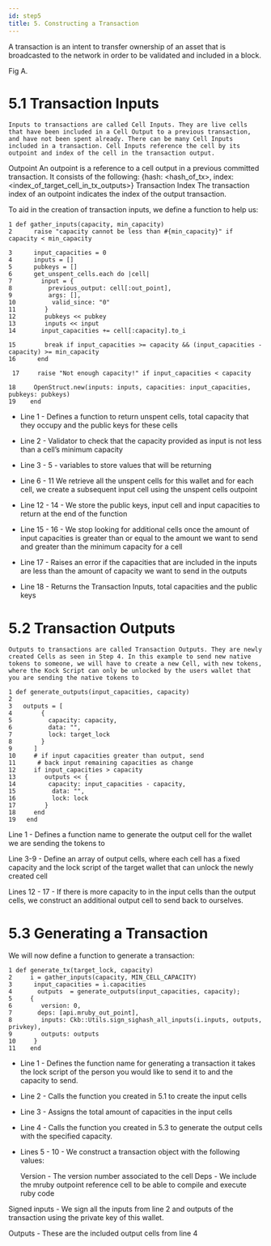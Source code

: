 ```yaml
---
id: step5
title: 5. Constructing a Transaction
---
```


A transaction is an intent to transfer ownership of an asset that is broadcasted to the network in order to be validated and included in a block.

Fig A.


# 5.1 Transaction Inputs

	Inputs to transactions are called Cell Inputs. They are live cells that have been included in a Cell Output to a previous transaction, and have not been spent already. There can be many Cell Inputs included in a transaction. Cell Inputs reference the cell by its outpoint and index of the cell in the transaction output.
Outpoint
An outpoint is a reference to a cell output in a previous committed transaction.
It consists of the following:
{hash: <hash_of_tx>,
index: <index_of_target_cell_in_tx_outputs>}
Transaction Index
The transaction index of an outpoint indicates the index of the output transaction.

To aid in the creation of transaction inputs, we define a function to help us:

```
1 def gather_inputs(capacity, min_capacity)
2      raise "capacity cannot be less than #{min_capacity}" if capacity < min_capacity

3      input_capacities = 0
4      inputs = []
5      pubkeys = []
6      get_unspent_cells.each do |cell|
7        input = {
8          previous_output: cell[:out_point],
9          args: [],
10          valid_since: "0"
11        }
12        pubkeys << pubkey
13        inputs << input
14       input_capacities += cell[:capacity].to_i

15        break if input_capacities >= capacity && (input_capacities - capacity) >= min_capacity
16      end

 17     raise "Not enough capacity!" if input_capacities < capacity

18     OpenStruct.new(inputs: inputs, capacities: input_capacities, pubkeys: pubkeys)
19    end
```

* Line  1 - Defines a function to return unspent cells, total capacity that they occupy and the public keys for these cells

* Line 2 - Validator to check that the capacity provided as input is not less than a cell’s minimum capacity

* Line 3 - 5 - variables to store values that will be returning

* Line 6 - 11 We retrieve all the unspent cells for this wallet and for each cell,  we create a subsequent input cell using the unspent cells outpoint <Add more explanation here on why we do this>

* Line 12 - 14 - We store the public keys, input cell and input capacities to return at the end of the function

* Line 15 - 16 - We stop looking for additional cells once the amount of input capacities is greater than or equal to the amount we want to send and greater than the minimum capacity for a cell

* Line 17 - Raises an error if the capacities that are included in the inputs are less than the amount of capacity we want to send in the outputs

* Line 18 -  Returns the Transaction Inputs, total capacities and the public keys

# 5.2 Transaction Outputs

	Outputs to transactions are called Transaction Outputs. They are newly created Cells as seen in Step 4. In this example to send new native tokens to someone, we will have to create a new Cell, with new tokens, where the Kock Script can only be unlocked by the users wallet that you are sending the native tokens to

```
1 def generate_outputs(input_capacities, capacity)
2    
3   outputs = [
4        {
5          capacity: capacity,
6          data: "",
7          lock: target_lock
8        }
9      ]
10     # if input capacities greater than output, send
11      # back input remaining capacities as change
12     if input_capacities > capacity
13        outputs << {
14         capacity: input_capacities - capacity,
15          data: "",
16          lock: lock
17        }
18     end
19   end
```
Line 1 - Defines a function name to generate the output cell for the wallet we are sending the tokens to

Line 3-9 - Define an array of output cells, where each cell has a fixed capacity and the lock script of the target wallet that can unlock the newly created cell

Lines 12 - 17 - If there is more capacity to in the input cells than the output cells, we construct an additional output cell to send back to ourselves.

# 5.3 Generating a Transaction

We will now define a function to generate a transaction:
```
1 def generate_tx(target_lock, capacity)
2     i = gather_inputs(capacity, MIN_CELL_CAPACITY)
3      input_capacities = i.capacities
4       outputs  = generate_outputs(input_capacities, capacity);
5     {
6        version: 0,
7       deps: [api.mruby_out_point],
8        inputs: Ckb::Utils.sign_sighash_all_inputs(i.inputs, outputs, privkey),
9        outputs: outputs
10     }
11    end
```

* Line 1 - Defines the function name for generating a transaction it takes the lock script of the person you would like to send it to and the capacity to send.

* Line 2 - Calls the function you created in 5.1 to create the input cells

* Line 3 - Assigns the total amount of capacities in the input cells

* Line 4 - Calls the function you created in 5.3 to generate the output cells with the specified capacity.

* Lines 5 - 10 - We construct a transaction object with the following values:

	Version - The version number associated to the cell
	Deps - We include the mruby outpoint reference cell to be able to compile and execute ruby code

Signed inputs -  We sign all the inputs from line 2 and outputs of the transaction using the private key of this wallet.

Outputs - These are the included output cells from line 4
